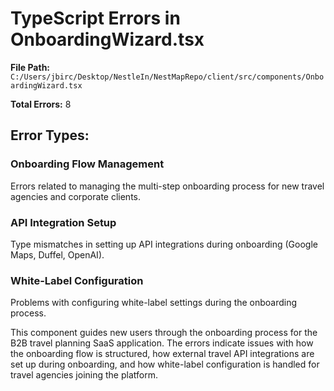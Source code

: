 # TypeScript Errors in OnboardingWizard.tsx

**File Path:** `C:/Users/jbirc/Desktop/NestleIn/NestMapRepo/client/src/components/OnboardingWizard.tsx`

**Total Errors:** 8

## Error Types:

### Onboarding Flow Management
Errors related to managing the multi-step onboarding process for new travel agencies and corporate clients.

### API Integration Setup
Type mismatches in setting up API integrations during onboarding (Google Maps, Duffel, OpenAI).

### White-Label Configuration
Problems with configuring white-label settings during the onboarding process.

This component guides new users through the onboarding process for the B2B travel planning SaaS application. The errors indicate issues with how the onboarding flow is structured, how external travel API integrations are set up during onboarding, and how white-label configuration is handled for travel agencies joining the platform.
